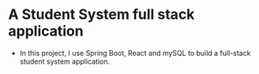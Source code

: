 ﻿# A Student System full stack application
 - In this project, I use Spring Boot, React and mySQL to build a full-stack student system application.
